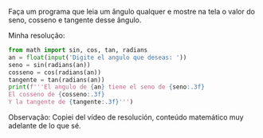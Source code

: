 Faça um programa que leia um ângulo qualquer e mostre na tela o valor do seno, cosseno e tangente desse ângulo.

Minha resolução:

```python
from math import sin, cos, tan, radians  
an = float(input('Digite el angulo que deseas: '))  
seno = sin(radians(an))  
cosseno = cos(radians(an))  
tangente = tan(radians(an))  
print(f'''El angulo de {an} tiene el seno de {seno:.3f}  
El cosseno de {cosseno:.3f}  
Y la tangente de {tangente:.3f}''')

```

Observação:
Copiei del vídeo de resolución, conteúdo matemático muy adelante de lo que sé.
